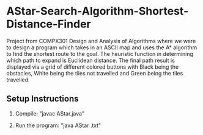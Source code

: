 # AStar-Search-Algorithm-Shortest-Distance-Finder

Project from COMPX301 Design and Analysis of Algorithms where we were to design a program which takes in an ASCII map and uses the A* algorithm to find the shortest route to the goal. The heuristic function in determining which path to expand is Euclidean distance. The final path result is displayed via a grid of different colored buttons with Black being the obstacles, White being the tiles not travelled and Green being the tiles travelled.

## Setup Instructions

1. Compile: "javac AStar.java"

2. Run the program: "java AStar <NameOfMap>.txt"
